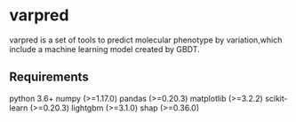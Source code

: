 # varpred
varpred is a set of tools to predict molecular phenotype by variation,which include a machine learning model created by GBDT.

## Requirements
python 3.6+
numpy (>=1.17.0)
pandas (>=0.20.3)
matplotlib (>=3.2.2)
scikit-learn (>=0.20.3)
lightgbm (>=3.1.0)
shap (>=0.36.0)
    
